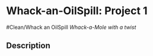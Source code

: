 # Whack-an-OilSpill: Project 1

#Clean/Whack an OilSpill
_Whack-a-Mole with a twist_

## Description
